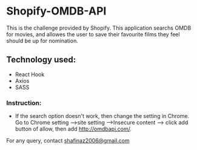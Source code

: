 # Shopify-OMDB-API

This is the challenge provided by Shopify. 
This application searchs OMDB for movies, and allowes the user to save their
favourite films they feel should be up for nomination.

## Technology used:

* React Hook
* Axios
* SASS

### Instruction:

* If the search option doesn't work, then change the setting in Chrome. 
Go to Chrome setting -->site setting -->Insecure content --> click add button of allow, 
then add http://omdbapi.com/. 

For any query, contact shafinaz2006@gmail.com

